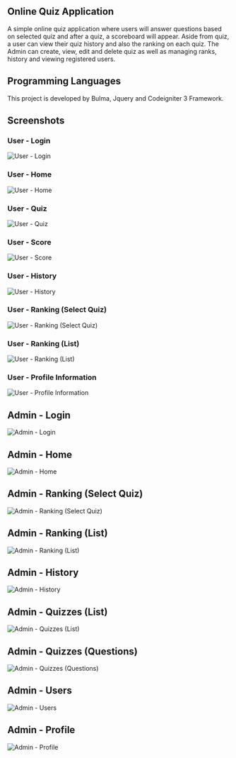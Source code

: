 ## Online Quiz Application
A simple online quiz application where users will answer questions based on selected quiz and after a quiz, a scoreboard will appear. Aside from quiz, a user can view their quiz history and also the ranking on each quiz. The Admin can create, view, edit and delete quiz as well as managing ranks, history and viewing registered users.

## Programming Languages
This project is developed by Bulma, Jquery and Codeigniter 3 Framework.

## Screenshots
### User - Login
![User - Login](sceenshots/user/01.%20Login.PNG)
### User - Home
![User - Home](sceenshots/user/02.%20Home.PNG)
### User - Quiz
![User - Quiz](sceenshots/user/03.%20Quiz.PNG)
### User - Score
![User - Score](sceenshots/user/04.%20Score.PNG)
### User - History
![User - History](sceenshots/user/05.%20History.PNG)
### User - Ranking (Select Quiz)
![User - Ranking (Select Quiz)](sceenshots/user/06.%20Ranking%20-%20Select%20Quiz.PNG)
### User - Ranking (List)
![User - Ranking (List)](sceenshots/user/07.%20Ranking%20-%20List.PNG)
### User - Profile Information
![User - Profile Information](sceenshots/user/08.%20User%20Profile%20Information.PNG)

## Admin - Login
![Admin - Login](sceenshots/admin/01.%20Login.PNG)
## Admin - Home
![Admin - Home](sceenshots/admin/02.%20Home.PNG)
## Admin - Ranking (Select Quiz)
![Admin - Ranking (Select Quiz)](sceenshots/admin/03.%20Ranking%20-%20Select%20Quiz.PNG)
## Admin - Ranking (List)
![Admin - Ranking (List)](sceenshots/admin/04.%20Ranking%20-%20List.PNG)
## Admin - History
![Admin - History](sceenshots/admin/05.%20History.PNG)
## Admin - Quizzes (List)
![Admin - Quizzes (List)](sceenshots/admin/06.%20Quizzes.PNG)
## Admin - Quizzes (Questions)
![Admin - Quizzes (Questions)](sceenshots/admin/07.%20Questions.PNG)
## Admin - Users
![Admin - Users](sceenshots/admin/08.%20Users.PNG)
## Admin - Profile
![Admin - Profile](sceenshots/admin/09.%20Profile.PNG)
